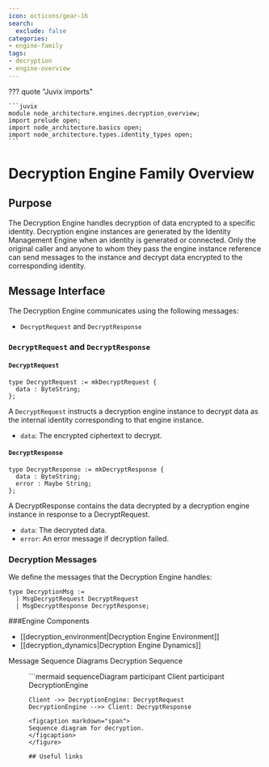 ```yaml
---
icon: octicons/gear-16
search:
  exclude: false
categories:
- engine-family
tags:
- decryption
- engine-overview
---
```


??? quote "Juvix imports"

    ```juvix
    module node_architecture.engines.decryption_overview;
    import prelude open;
    import node_architecture.basics open;
    import node_architecture.types.identity_types open;
    ```

# Decryption Engine Family Overview

## Purpose

The Decryption Engine handles decryption of data encrypted to a specific identity. Decryption engine instances are generated by the Identity Management Engine when an identity is generated or connected. Only the original caller and anyone to whom they pass the engine instance reference can send messages to the instance and decrypt data encrypted to the corresponding identity.

## Message Interface

The Decryption Engine communicates using the following messages:

- `DecryptRequest` and `DecryptResponse`

### `DecryptRequest` and `DecryptResponse`

#### `DecryptRequest`

```juvix
type DecryptRequest := mkDecryptRequest {
  data : ByteString;
};
```

A `DecryptRequest` instructs a decryption engine instance to decrypt data as the internal identity corresponding to that engine instance.

- `data`: The encrypted ciphertext to decrypt.

#### `DecryptResponse`

```juvix
type DecryptResponse := mkDecryptResponse {
  data : ByteString;
  error : Maybe String;
};
```

A DecryptResponse contains the data decrypted by a decryption engine instance in response to a DecryptRequest.

- `data`: The decrypted data.
- `error`: An error message if decryption failed.

### Decryption Messages

We define the messages that the Decryption Engine handles:

```juvix
type DecryptionMsg :=
  | MsgDecryptRequest DecryptRequest
  | MsgDecryptResponse DecryptResponse;
```

###Engine Components

- [[decryption_environment|Decryption Engine Environment]]
- [[decryption_dynamics|Decryption Engine Dynamics]]

Message Sequence Diagrams
Decryption Sequence
<figure markdown="span">
```mermaid
sequenceDiagram
    participant Client
    participant DecryptionEngine

    Client ->> DecryptionEngine: DecryptRequest
    DecryptionEngine -->> Client: DecryptResponse
```
<figcaption markdown="span">
Sequence diagram for decryption.
</figcaption>
</figure>

## Useful links
